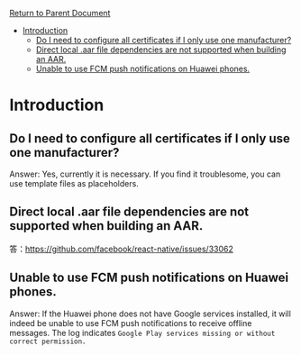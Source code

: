 [Return to Parent Document](./index.en.md)

- [Introduction](#introduction)
  - [Do I need to configure all certificates if I only use one manufacturer?](#do-i-need-to-configure-all-certificates-if-i-only-use-one-manufacturer)
  - [Direct local .aar file dependencies are not supported when building an AAR.](#direct-local-aar-file-dependencies-are-not-supported-when-building-an-aar)
  - [Unable to use FCM push notifications on Huawei phones.](#unable-to-use-fcm-push-notifications-on-huawei-phones)

# Introduction

## Do I need to configure all certificates if I only use one manufacturer?

Answer: Yes, currently it is necessary. If you find it troublesome, you can use template files as placeholders.

## Direct local .aar file dependencies are not supported when building an AAR.

答：https://github.com/facebook/react-native/issues/33062

## Unable to use FCM push notifications on Huawei phones.

Answer: If the Huawei phone does not have Google services installed, it will indeed be unable to use FCM push notifications to receive offline messages. The log indicates `Google Play services missing or without correct permission.`
